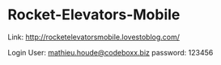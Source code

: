 # Rocket-Elevators-Mobile

Link:
http://rocketelevatorsmobile.lovestoblog.com/

Login
User: mathieu.houde@codeboxx.biz
password: 123456
